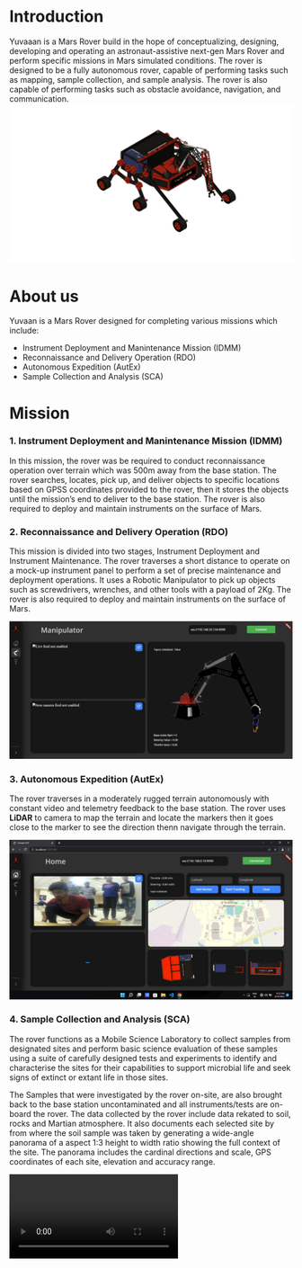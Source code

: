 # Introduction

<!-- []: # Title: Introduction
[]: # Date: 2019-01-01
[]: # Tags: introduction
[]: # Category: introduction
[]: # Slug: introduction -->

Yuvaaan is a Mars Rover build in the hope of conceptualizing, designing, developing and operating an astronaut-assistive next-gen Mars Rover and perform specific missions in Mars simulated conditions. The rover is designed to be a fully autonomous rover, capable of performing tasks such as mapping, sample collection, and sample analysis. The rover is also capable of performing tasks such as obstacle avoidance, navigation, and communication.
<img src="images\rover_arm_render.png">

<!-- <img src = "images\rover_arm_render.png"> -->

# About us

Yuvaan is a Mars Rover designed for completing various missions which include:

- Instrument Deployment and Manintenance Mission (IDMM)
- Reconnaissance and Delivery Operation (RDO)
- Autonomous Expedition (AutEx)
- Sample Collection and Analysis (SCA)
<!-- - Autonomous Object Localization -->

# Mission

### 1. <strong>Instrument Deployment and Manintenance Mission (IDMM) </strong>

In this mission, the rover was be required to conduct reconnaissance operation over terrain which was 500m away from the base station. The rover searches, locates, pick up, and deliver objects to specific locations based on GPSS coordinates provided to the rover, then it stores the objects until the mission’s end to deliver to the base station. The rover is also required to deploy and maintain instruments on the surface of Mars.

### 2. <strong>Reconnaissance and Delivery Operation (RDO) </strong>

This mission is divided into two stages, Instrument Deployment and Instrument Maintenance. The rover traverses a short distance to operate on a mock-up instrument panel to perform a set of precise maintenance and deployment operations. It uses a Robotic Manipulator to pick up objects such as screwdrivers, wrenches, and other tools with a payload of 2Kg. The rover is also required to deploy and maintain instruments on the surface of Mars.

<img src = "images\ARM_GUI.jpeg">

### 3. <strong>Autonomous Expedition (AutEx) </strong>

The rover traverses in a moderately rugged terrain autonomously with constant video and telemetry feedback to the base station. The rover uses <b>LiDAR</b> to camera to map the terrain and locate the markers then it goes close to the marker to see the direction thenn navigate through the terrain.

<img src = "images\auto_GUI.jpeg">

### 4. <strong>Sample Collection and Analysis (SCA) </strong>

The rover functions as a Mobile Science Laboratory to collect samples from designated sites and perform basic science evaluation of these samples using a suite of carefully designed tests and experiments to identify and characterise the sites for their capabilities to support microbial life and seek signs of extinct or extant life in those sites.

The Samples that were investigated by the rover on-site, are also brought back to the base station uncontaminated and all instruments/tests are on-board the rover. The data collected by the rover include data rekated to soil, rocks and Martian atmosphere. It also documents each selected site by from where the soil sample was taken by generating a wide-angle panorama of a aspect 1:3 height to width ratio showing the full context of the site. The panorama includes the cardinal directions and scale, GPS coordinates of each site, elevation and accuracy range.

<video src = "images\yuvaan-test-run.mp4" style="max-width: 720px;"></video>
